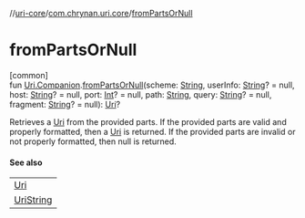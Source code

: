 //[uri-core](../../index.md)/[com.chrynan.uri.core](index.md)/[fromPartsOrNull](from-parts-or-null.md)

# fromPartsOrNull

[common]\
fun [Uri.Companion](-uri/-companion/index.md).[fromPartsOrNull](from-parts-or-null.md)(scheme: [String](https://kotlinlang.org/api/core/kotlin-stdlib/kotlin/-string/index.html), userInfo: [String](https://kotlinlang.org/api/core/kotlin-stdlib/kotlin/-string/index.html)? = null, host: [String](https://kotlinlang.org/api/core/kotlin-stdlib/kotlin/-string/index.html)? = null, port: [Int](https://kotlinlang.org/api/core/kotlin-stdlib/kotlin/-int/index.html)? = null, path: [String](https://kotlinlang.org/api/core/kotlin-stdlib/kotlin/-string/index.html), query: [String](https://kotlinlang.org/api/core/kotlin-stdlib/kotlin/-string/index.html)? = null, fragment: [String](https://kotlinlang.org/api/core/kotlin-stdlib/kotlin/-string/index.html)? = null): [Uri](-uri/index.md)?

Retrieves a [Uri](-uri/index.md) from the provided parts. If the provided parts are valid and properly formatted, then a [Uri](-uri/index.md) is returned. If the provided parts are invalid or not properly formatted, then null is returned.

#### See also

| |
|---|
| [Uri](-uri/index.md) |
| [UriString](-uri-string/index.md) |
